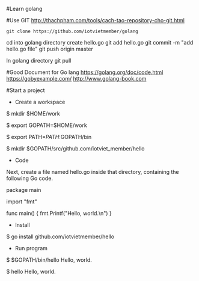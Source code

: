 #Learn golang

#Use GIT
http://thachpham.com/tools/cach-tao-repository-cho-git.html

	git clone https://github.com/iotvietmember/golang
cd into golang directory
create hello.go
	git add hello.go
	git commit -m "add hello.go file"
	git push origin master

In golang directory
	git pull



#Good Document for Go lang
https://golang.org/doc/code.html
https://gobyexample.com/
http://www.golang-book.com

#Start a project
* Create a workspace

$ mkdir $HOME/work

$ export GOPATH=$HOME/work

$ export PATH=$PATH:$GOPATH/bin

$ mkdir $GOPATH/src/github.com/iotviet_member/hello


* Code

Next, create a file named hello.go inside that directory, containing the following Go code. 

package main

import "fmt"

func main() {
	fmt.Printf("Hello, world.\n")
}


* Install

$ go install github.com/iotvietmember/hello


* Run program

$ $GOPATH/bin/hello
Hello, world.

$ hello
Hello, world.

